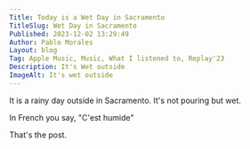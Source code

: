 ```yaml
---
Title: Today is a Wet Day in Sacramento
TitleSlug: Wet Day in Sacramento
Published: 2023-12-02 13:29:49
Author: Pablo Morales
Layout: blog
Tag: Apple Music, Music, What I listened to, Replay'23
Description: It's Wet outside
ImageAlt: It's wet outside
---
```

<i class="fa-solid fa-cloud-rain blue"></i> It is a rainy day outside in Sacramento. It's not pouring but wet. 

In French you say, "C'est humide"


That's the post.